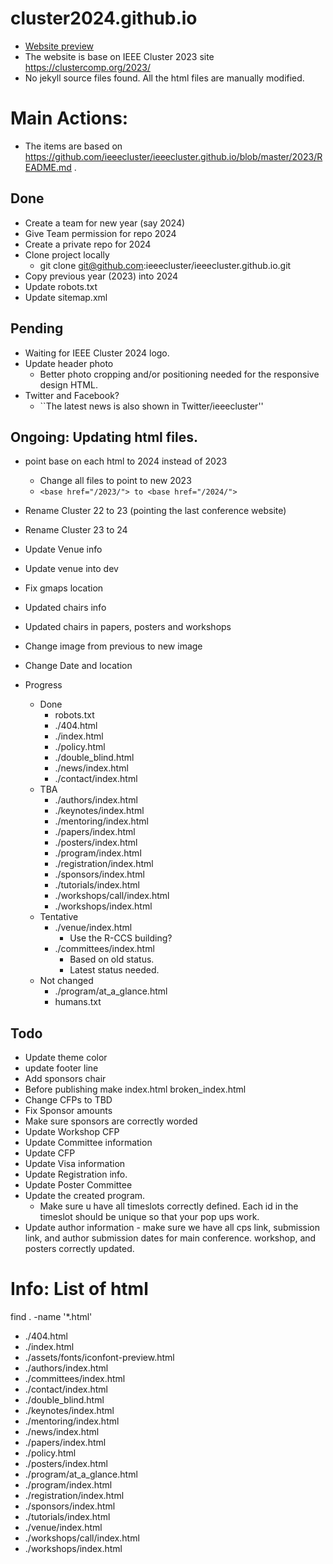 # cluster2024.github.io
- [Website preview](https://hirota-na.github.io/2024/)
- The website is base on IEEE Cluster 2023 site https://clustercomp.org/2023/
- No jekyll source files found. All the html files are manually modified.

# Main Actions:
- The items are based on https://github.com/ieeecluster/ieeecluster.github.io/blob/master/2023/README.md .

## Done
- Create a team for new year (say 2024)
- Give Team permission for repo 2024
- Create a private repo for 2024
- Clone project locally
  - git clone git@github.com:ieeecluster/ieeecluster.github.io.git
- Copy previous year (2023) into 2024
- Update robots.txt
- Update sitemap.xml


## Pending
- Waiting for IEEE Cluster 2024 logo.
- Update header photo
  - Better photo cropping and/or positioning needed for the responsive design HTML.
- Twitter and Facebook?
  - ``The latest news is also shown in Twitter/ieeecluster''

## Ongoing: Updating html files.
- point base on each html to 2024 instead of 2023
  - Change all files to point to new 2023
  - ```<base href="/2023/"> to <base href="/2024/">```
- Rename Cluster 22 to 23 (pointing the last conference website)
- Rename Cluster 23 to 24
- Update Venue info
- Update venue into dev
- Fix gmaps location
- Updated chairs info
- Updated chairs in papers, posters and workshops
- Change image from previous to new image
- Change Date and location

- Progress
  - Done
    - robots.txt
    - ./404.html
    - ./index.html
    - ./policy.html
    - ./double_blind.html
    - ./news/index.html
    - ./contact/index.html
  - TBA
    - ./authors/index.html
    - ./keynotes/index.html
    - ./mentoring/index.html
    - ./papers/index.html
    - ./posters/index.html
    - ./program/index.html
    - ./registration/index.html
    - ./sponsors/index.html
    - ./tutorials/index.html
    - ./workshops/call/index.html
    - ./workshops/index.html
  - Tentative
    - ./venue/index.html
      - Use the R-CCS building?
    - ./committees/index.html
      - Based on old status.
      - Latest status needed.
  - Not changed
    - ./program/at_a_glance.html
    - humans.txt

## Todo
- Update theme color
- update footer line
- Add sponsors chair
- Before publishing make index.html broken_index.html
- Change CFPs to TBD
- Fix Sponsor amounts
- Make sure sponsors are correctly worded
- Update Workshop CFP
- Update Committee information
- Update CFP
- Update Visa information
- Update Registration info.
- Update Poster Committee
- Update the created program.
  - Make sure u have all timeslots correctly defined. Each id in the timeslot should be unique so that your pop ups work.  
- Update author information - make sure we have all cps link, submission link, and author submission dates for main conference. workshop, and posters correctly updated.


# Info: List of html
find . -name '*.html'
- ./404.html
- ./index.html
- ./assets/fonts/iconfont-preview.html
- ./authors/index.html
- ./committees/index.html
- ./contact/index.html
- ./double_blind.html
- ./keynotes/index.html
- ./mentoring/index.html
- ./news/index.html
- ./papers/index.html
- ./policy.html
- ./posters/index.html
- ./program/at_a_glance.html
- ./program/index.html
- ./registration/index.html
- ./sponsors/index.html
- ./tutorials/index.html
- ./venue/index.html
- ./workshops/call/index.html
- ./workshops/index.html


